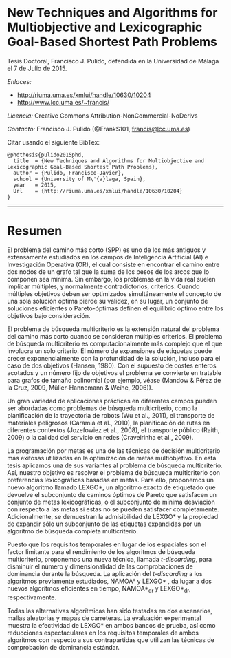 New Techniques and Algorithms for Multiobjective and Lexicographic Goal-Based Shortest Path Problems
============================

Tesis Doctoral, Francisco J. Pulido, defendida en la Universidad de Málaga el 7 de Julio de 2015.

_Enlaces:_ 
- http://riuma.uma.es/xmlui/handle/10630/10204
- http://www.lcc.uma.es/~francis/

_Licencia:_ Creative Commons Attribution-NonCommercial-NoDerivs

_Contacto:_ Francisco J. Pulido (@FrankS101, <francis@lcc.uma.es>)

Citar usando el siguiente BibTex:

```
@phdthesis{pulido2015phd,
  title  = {New Techniques and Algorithms for Multiobjective and Lexicographic Goal-Based Shortest Path Problems},
  author = {Pulido, Francisco-Javier},
  school = {University of M\'{a}laga, Spain},
  year   = 2015,
  Url    = {http://riuma.uma.es/xmlui/handle/10630/10204}
}
```

---
# Resumen

El problema del camino más corto (SPP) es uno de los más antiguos y extensamente estudiados en los campos de Inteligencia Artificial (AI) e Investigación Operativa (OR), el cual consiste en encontrar el camino entre dos nodos de un grafo tal que la suma de los pesos de los arcos que lo componen sea mínima. Sin embargo, los problemas en la vida real suelen implicar múltiples, y normalmente contradictorios, criterios. Cuando múltiples objetivos deben ser optimizados simultáneamente el concepto de una sola solución óptima pierde su validez, en su lugar, un conjunto de soluciones eficientes o Pareto-óptimas definen el equilibrio óptimo entre los objetivos bajo consideración.

El problema de búsqueda multicriterio es la extensión natural del problema del camino más corto cuando se consideran múltiples criterios. El problema de búsqueda multicriterio es computacionalmente más complejo que el que involucra un solo criterio. El número de expansiones de etiquetas puede crecer exponencialmente con la profundidad de la solución, incluso para el caso de dos objetivos (Hansen, 1980). Con el supuesto de costes enteros acotados y un número fijo de objetivos el problema se convierte en tratable para grafos de tamaño polinomial (por ejemplo, véase (Mandow & Pérez de la Cruz, 2009, Müller-Hannemann & Weihe, 2006)).

Un gran variedad de aplicaciones prácticas en diferentes campos pueden ser abordadas como problemas de búsqueda multicriterio, como la planificación de la trayectoria de robots (Wu et al., 2011), el transporte de materiales peligrosos (Caramia et al., 2010), la planificación de rutas en diferentes contextos (Jozefowiez et al., 2008), el
transporte público (Raith, 2009) o la calidad del servicio en redes (Craveirinha et al., 2009).

La programación por metas es una de las técnicas de decisión multicriterio más exitosas utilizadas en la optimización de metas multiobjetivo. En esta tesis aplicamos una de sus variantes al problema de búsqueda multicriterio. Así, nuestro objetivo es resolver el problema de búsqueda multicriterio con preferencias lexicográficas basadas en metas. Para ello, proponemos un nuevo algoritmo llamado LEXGO\*, un algoritmo exacto de etiquetado que devuelve el subconjunto de caminos óptimos de Pareto que satisfacen un conjunto de metas lexicográficas, o el subconjunto de mínima desviación con respecto a las metas si estas no se pueden satisfacer completamente. Adicionalmente, se demuestran la admisibilidad de LEXGO\* y la propiedad de expandir sólo un subconjunto de las etiquetas expandidas por un algoritmo de búsqueda completa multicriterio.

Puesto que los requisitos temporales en lugar de los espaciales son el factor limitante para el rendimiento de los algoritmos de búsqueda multicriterio, proponemos una nueva técnica, llamada _t-discarding_, para disminuir el número y dimensionalidad de las comprobaciones de dominancia durante la búsqueda. La aplicación del _t-discarding_ a los algoritmos previamente estudiados, NAMOA\* y LEXGO\* , da lugar a dos nuevos algoritmos eficientes en tiempo, NAMOA\*<sub>dr</sub> y LEXGO\*<sub>dr</sub>, respectivamente.

Todas las alternativas algorítmicas han sido testadas en dos escenarios, mallas aleatorias y mapas de carreteras. La evaluación experimental muestra la efectividad de LEXGO\* en ambos bancos de prueba, así como reducciones espectaculares en los requisitos temporales de ambos algoritmos con respecto a sus contrapartidas que utilizan las técnicas de comprobación de dominancia estándar.
